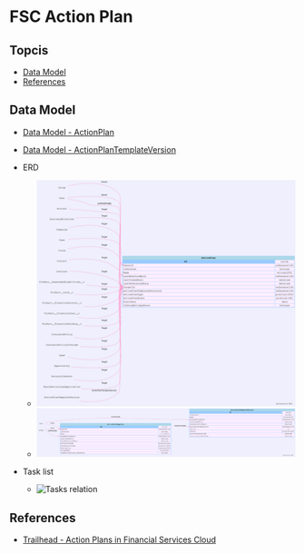 # FSC Action Plan

## Topcis

- [Data Model](#model)
- [References](#ref)


## Data Model

- [Data Model - ActionPlan](img/ActionPlan.csv)
- [Data Model - ActionPlanTemplateVersion](img/ActionPlanTemplateVersion.csv)

- ERD
    - ![datamodel SVG ](img/ActionPlan.svg)
    - ![datamodel SVG template version](img/ActionPlanTemplateVersion.svg)


- Task list 
    - ![Tasks relation](https://res.cloudinary.com/hy4kyit2a/f_auto,fl_lossy,q_70/learn/modules/action-plans-in-financial-services-cloud/learn-about-action-plans/images/d19aaa4fb102afb1e418a1b9a24ab845_5-d-3730-be-726-b-4-ae-0-a-023-fcbba-6716-d-7-e.png)

## References
- [Trailhead - Action Plans in Financial Services Cloud]( https://trailhead.salesforce.com/content/learn/modules/action-plans-in-financial-services-cloud)
